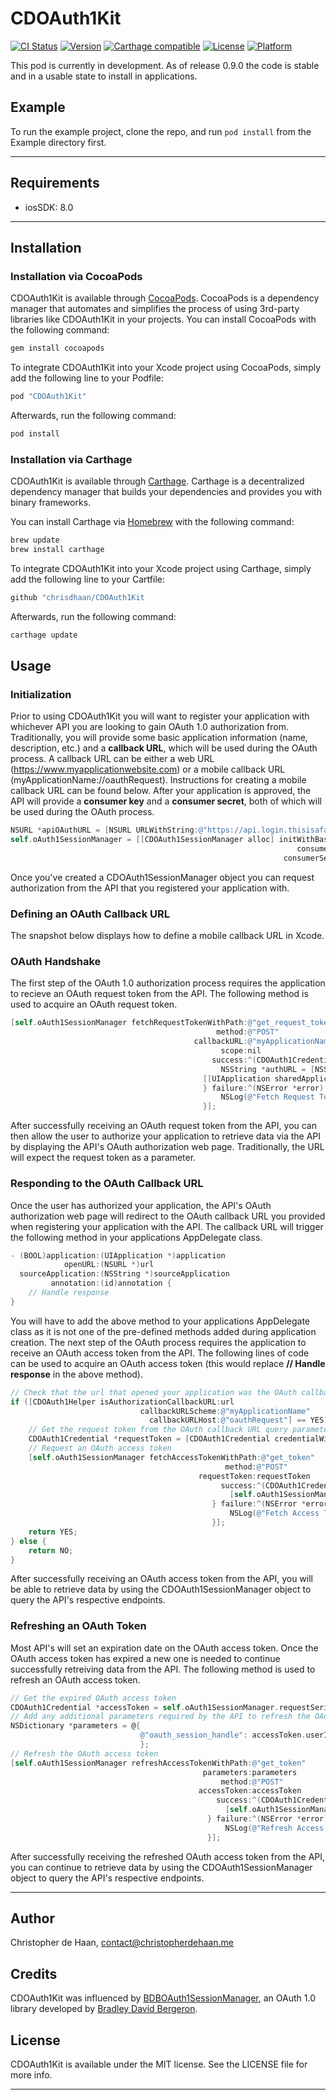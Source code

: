 # CDOAuth1Kit

[![CI Status](http://img.shields.io/travis/chrisdhaan/CDOAuth1Kit.svg?style=flat)](https://travis-ci.org/chrisdhaan/CDOAuth1Kit)
[![Version](https://img.shields.io/cocoapods/v/CDOAuth1Kit.svg?style=flat)](http://cocoapods.org/pods/CDOAuth1Kit)
[![Carthage compatible](https://img.shields.io/badge/Carthage-compatible-4BC51D.svg?style=flat)](https://github.com/Carthage/Carthage)
[![License](https://img.shields.io/cocoapods/l/CDOAuth1Kit.svg?style=flat)](http://cocoapods.org/pods/CDOAuth1Kit)
[![Platform](https://img.shields.io/cocoapods/p/CDOAuth1Kit.svg?style=flat)](http://cocoapods.org/pods/CDOAuth1Kit)

This pod is currently in development. As of release 0.9.0 the code is stable and in a usable state to install in applications.

## Example

To run the example project, clone the repo, and run `pod install` from the Example directory first.

---

## Requirements

- iosSDK: 8.0

---

## Installation

### Installation via CocoaPods

CDOAuth1Kit is available through [CocoaPods](http://cocoapods.org). CocoaPods is a dependency manager that automates and simplifies the process of using 3rd-party libraries like CDOAuth1Kit in your projects. You can install CocoaPods with the following command:

```ruby
gem install cocoapods
```

To integrate CDOAuth1Kit into your Xcode project using CocoaPods, simply add the following line to your Podfile:

```ruby
pod "CDOAuth1Kit"
```

Afterwards, run the following command:

```ruby
pod install
```

### Installation via Carthage

CDOAuth1Kit is available through [Carthage](https://github.com/Carthage/Carthage). Carthage is a decentralized dependency manager that builds your dependencies and provides you with binary frameworks.

You can install Carthage via [Homebrew](http://brew.sh) with the following command:

```ruby
brew update
brew install carthage
```

To integrate CDOAuth1Kit into your Xcode project using Carthage, simply add the following line to your Cartfile:

```ruby
github "chrisdhaan/CDOAuth1Kit
```

Afterwards, run the following command:

```ruby
carthage update
```

## Usage

### Initialization

Prior to using CDOAuth1Kit you will want to register your application with whichever API you are looking to gain OAuth 1.0 authorization from. Traditionally, you will provide some basic application information (name, description, etc.) and a **callback URL**, which will be used during the OAuth process. A callback URL can be either a web URL (https://www.myapplicationwebsite.com) or a mobile callback URL (myApplicationName://oauthRequest). Instructions for creating a mobile callback URL can be found below. After your application is approved, the API will provide a **consumer key** and a **consumer secret**, both of which will be used during the OAuth process.

```objective-c
NSURL *apiOAuthURL = [NSURL URLWithString:@"https://api.login.thisisafakeurl.com/oauth"]
self.oAuth1SessionManager = [[CDOAuth1SessionManager alloc] initWithBaseURL:[NSURL URLWithString:apiOAuthURL]
                                                                consumerKey:consumerKey
                                                             consumerSecret:consumerSecret];
```

Once you've created a CDOAuth1SessionManager object you can request authorization from the API that you registered your application with. 

### Defining an OAuth Callback URL

The snapshot below displays how to define a mobile callback URL in Xcode.

### OAuth Handshake

The first step of the OAuth 1.0 authorization process requires the application to recieve an OAuth request token from the API. The following method is used to acquire an OAuth request token.

```objective-c
[self.oAuth1SessionManager fetchRequestTokenWithPath:@"get_request_token"
                                              method:@"POST"
                                         callbackURL:@"myApplicationName://oauthRequest"
                                               scope:nil
                                             success:^(CDOAuth1Credential *requestToken) {
                                               NSString *authURL = [NSString stringWithFormat:@"https://api.login.thisisafakeurl.com/oauth/authorize?oauth_token=%@", requestToken.token];
                                           [[UIApplication sharedApplication] openURL:[NSURL URLWithString:authURL]];
                                           } failure:^(NSError *error) {
                                               NSLog(@"Fetch Request Token Error: %@", error.localizedDescription);
                                           }];
```

After successfully receiving an OAuth request token from the API, you can then allow the user to authorize your application to retrieve data via the API by displaying the API's OAuth authorization web page. Traditionally, the URL will expect the request token as a parameter.

### Responding to the OAuth Callback URL

Once the user has authorized your application, the API's OAuth authorization web page will redirect to the OAuth callback URL you provided when registering your application with the API. The callback URL will trigger the following method in your applications AppDelegate class.

```objective-c
- (BOOL)application:(UIApplication *)application
            openURL:(NSURL *)url
  sourceApplication:(NSString *)sourceApplication
         annotation:(id)annotation {
    // Handle response
}
```

You will have to add the above method to your applications AppDelegate class as it is not one of the pre-defined methods added during application creation. The next step of the OAuth process requires the application to receive an OAuth access token from the API. The following lines of code can be used to acquire an OAuth access token (this would replace **// Handle response** in the above method).

```objective-c
// Check that the url that opened your application was the OAuth callback URL
if ([CDOAuth1Helper isAuthorizationCallbackURL:url
                             callbackURLScheme:@"myApplicationName"
                               callbackURLHost:@"oauthRequest"] == YES) {
    // Get the request token from the OAuth callback URL query parameters
    CDOAuth1Credential *requestToken = [CDOAuth1Credential credentialWithQueryString:url.query];
    // Request an OAuth access token
    [self.oAuth1SessionManager fetchAccessTokenWithPath:@"get_token"
                                                method:@"POST"
                                          requestToken:requestToken
                                               success:^(CDOAuth1Credential *accessToken) {
                                                 [self.oAuth1SessionManager.requestSerializer saveAccessToken:accessToken];
                                             } failure:^(NSError *error) {
                                                 NSLog(@"Fetch Access Token Error: %@", error.localizedDescription);
                                             }];
    return YES;                          
} else {
    return NO;
}
```

After successfully receiving an OAuth access token from the API, you will be able to retrieve data by using the CDOAuth1SessionManager object to query the API's respective endpoints.

### Refreshing an OAuth Token

Most API's will set an expiration date on the OAuth access token. Once the OAuth access token has expired a new one is needed to continue successfully retreiving data from the API. The following method is used to refresh an OAuth access token.

```objective-c
// Get the expired OAuth access token
CDOAuth1Credential *accessToken = self.oAuth1SessionManager.requestSerializer.accessToken;
// Add any additional parameters required by the API to refresh the OAuth access token.
NSDictionary *parameters = @{
                             @"oauth_session_handle": accessToken.userInfo[@"oauth_session_handle"]
                             };
// Refresh the OAuth access token
[self.oAuth1SessionManager refreshAccessTokenWithPath:@"get_token"
                                           parameters:parameters
                                               method:@"POST"
                                          accessToken:accessToken
                                              success:^(CDOAuth1Credential *accessToken) {
                                                [self.oAuth1SessionManager.requestSerializer saveAccessToken:accessToken];
                                            } failure:^(NSError *error) {
                                                NSLog(@"Refresh Access Token Error: %@", error.localizedDescription);
                                            }];
```

After successfully receiving the refreshed OAuth access token from the API, you can continue to retrieve data by using the CDOAuth1SessionManager object to query the API's respective endpoints.

---

## Author

Christopher de Haan, contact@christopherdehaan.me

## Credits

CDOAuth1Kit was influenced by [BDBOAuth1SessionManager](https://github.com/bdbergeron/BDBOAuth1Manager), an OAuth 1.0 library developed by [Bradley David Bergeron](https://www.bradbergeron.com).

## License

CDOAuth1Kit is available under the MIT license. See the LICENSE file for more info.

---

